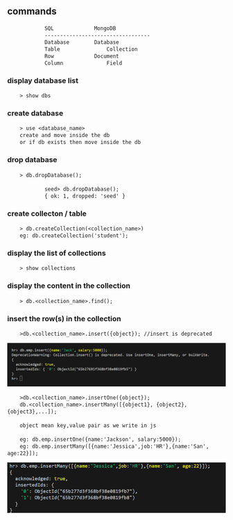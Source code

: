 ## commands 
                SQL		        MongoDB	
                ----------------------------------
                Database		Database	
                Table		        Collection	
                Row		        Document	
                Column		        Field	


### display database list
        > show dbs

### create database
        > use <database_name>
        create and move inside the db
        or if db exists then move inside the db

### drop database
        > db.dropDatabase();

                seed> db.dropDatabase();
                { ok: 1, dropped: 'seed' }

### create collecton / table
        > db.createCollection(<collection_name>)
        eg: db.createCollection('student');

### display the list of collections
        > show collections

### display the content in the collection
        > db.<collection_name>.find();

### insert the row(s) in the collection
        >db.<collection_name>.insert({object}); //insert is deprecated
![pic3](./img/11.png)

        >db.<collection_name>.insertOne({object});
        db.<collection_name>.insertMany([{object1}, {object2}, {object3},...]);

        object mean key,value pair as we write in js

        eg: db.emp.insertOne({name:'Jackson', salary:5000});
        eg: db.emp.insertMany([{name:'Jessica',job:'HR'},{name:'San', age:22}]);

![pic3](./img/12.png)